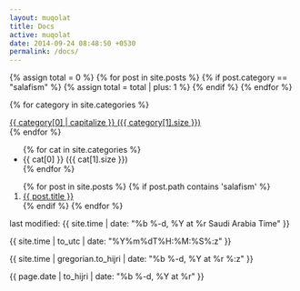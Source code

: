 ```yaml
---
layout: muqolat
title: Docs
active: muqolat
date: 2014-09-24 08:48:50 +0530
permalink: /docs/
---
```


<article>
  {% assign total = 0 %}
  {% for post in site.posts %}
     {% if post.category == "salafism" %}
      {% assign total = total | plus: 1 %}
     {% endif %}
  {% endfor %}
  
  {% for category in site.categories %}
    <div><a href="{{ site.baseurl }}/category/{{ category[0] }}">{{ category[0] | capitalize }} <span> ({{ category[1].size }}) </span></a></div>
  {% endfor %}
  
<ul>
{% for cat in site.categories %}
    <li>{{ cat[0] }} ({{ cat[1].size }})</li>
{% endfor %}
</ul>

<ol>
{% for post in site.posts %}
 {% if post.path contains 'salafism' %}
  <li><a href="{{ post.url }}" title="{{ post.title }}">{{ post.title }}</a></li>
 {% endif %}
{% endfor %}  
</ol>

 <p>last modified: {{ site.time | date: "%b %-d, %Y at %r Saudi Arabia Time" }}</p>
 {{ site.time | to_utc | date: "%Y%m%dT%H:%M:%S%:z" }}
 <p>{{ site.time | gregorian.to_hijri | date: "%b %-d, %Y at %r %:z" }}</p>
 <p>{{ page.date | to_hijri | date: "%b %-d, %Y at %r" }}</p>
</article>
